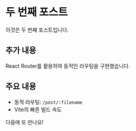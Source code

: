 # 두 번째 포스트

이것은 두 번째 포스트입니다.

## 추가 내용

React Router를 활용하여 동적인 라우팅을 구현했습니다.

## 주요 내용

- 동적 라우팅: `/post/:filename`
- Vite의 빠른 빌드 속도

다음에 또 만나요!
